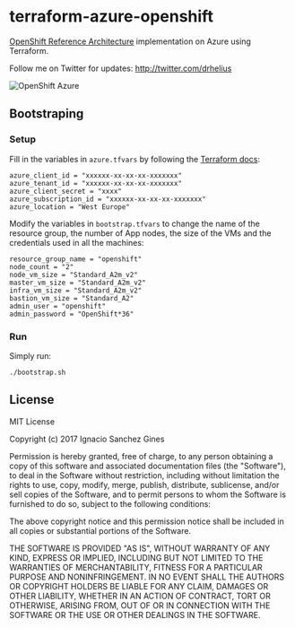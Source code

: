 terraform-azure-openshift
=========================

[OpenShift Reference Architecture](https://access.redhat.com/documentation/en-us/reference_architectures/2017/html-single/deploying_red_hat_openshift_container_platform_3.5_on_microsoft_azure/) implementation on Azure using Terraform. 

Follow me on Twitter for updates: http://twitter.com/drhelius

![OpenShift Azure](https://blog.openshift.com/wp-content/uploads/refarch-ocp-on-azure-v3.png)

Bootstraping
------------
### Setup
Fill in the variables in ```azure.tfvars``` by following the [Terraform docs](https://www.terraform.io/docs/providers/azurerm/index.html#creating-credentials):

```
azure_client_id = "xxxxxx-xx-xx-xx-xxxxxxx"  
azure_tenant_id = "xxxxxx-xx-xx-xx-xxxxxxx"  
azure_client_secret = "xxxx"  
azure_subscription_id = "xxxxxx-xx-xx-xx-xxxxxxx"
azure_location = "West Europe"
```

Modify the variables in ```bootstrap.tfvars``` to change the name of the resource group, the number of App nodes, the size of the VMs and the credentials used in all the machines:

```
resource_group_name = "openshift"
node_count = "2"
node_vm_size = "Standard_A2m_v2"
master_vm_size = "Standard_A2m_v2"
infra_vm_size = "Standard_A2m_v2"
bastion_vm_size = "Standard_A2"
admin_user = "openshift"
admin_password = "OpenShift*36"
```

### Run

Simply run:
```
./bootstrap.sh
```

License
-------
MIT License

Copyright (c) 2017 Ignacio Sanchez Gines

Permission is hereby granted, free of charge, to any person obtaining a copy
of this software and associated documentation files (the "Software"), to deal
in the Software without restriction, including without limitation the rights
to use, copy, modify, merge, publish, distribute, sublicense, and/or sell
copies of the Software, and to permit persons to whom the Software is
furnished to do so, subject to the following conditions:

The above copyright notice and this permission notice shall be included in all
copies or substantial portions of the Software.

THE SOFTWARE IS PROVIDED "AS IS", WITHOUT WARRANTY OF ANY KIND, EXPRESS OR
IMPLIED, INCLUDING BUT NOT LIMITED TO THE WARRANTIES OF MERCHANTABILITY,
FITNESS FOR A PARTICULAR PURPOSE AND NONINFRINGEMENT. IN NO EVENT SHALL THE
AUTHORS OR COPYRIGHT HOLDERS BE LIABLE FOR ANY CLAIM, DAMAGES OR OTHER
LIABILITY, WHETHER IN AN ACTION OF CONTRACT, TORT OR OTHERWISE, ARISING FROM,
OUT OF OR IN CONNECTION WITH THE SOFTWARE OR THE USE OR OTHER DEALINGS IN THE
SOFTWARE.

